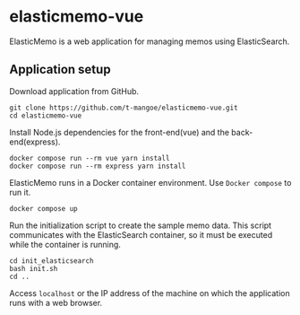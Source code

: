 # elasticmemo-vue

ElasticMemo is a web application for managing memos using ElasticSearch.

## Application setup

Download application from GitHub.

```
git clone https://github.com/t-mangoe/elasticmemo-vue.git
cd elasticmemo-vue
```

Install Node.js dependencies for the front-end(vue) and the back-end(express).

```
docker compose run --rm vue yarn install
docker compose run --rm express yarn install
```

ElasticMemo runs in a Docker container environment. Use `Docker compose` to run it.

```
docker compose up
```

Run the initialization script to create the sample memo data. This script communicates with the ElasticSearch container, so it must be executed while the container is running.

```
cd init_elasticsearch
bash init.sh
cd ..
```

Access `localhost` or the IP address of the machine on which the application runs with a web browser.

<!-- ## Project setup

```
yarn install
```

### Compiles and hot-reloads for development

```
yarn serve
```

### Compiles and minifies for production

```
yarn build
```

### Lints and fixes files

```
yarn lint
```

### Customize configuration

See [Configuration Reference](https://cli.vuejs.org/config/). -->
